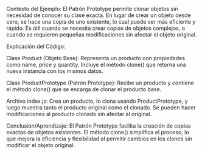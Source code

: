 Contexto del Ejemplo:
El Patrón Prototype permite clonar objetos sin necesidad de conocer su clase exacta. En lugar de crear un objeto desde cero, se hace una copia de uno existente, lo cual puede ser más eficiente y rápido. Es útil cuando se necesita crear copias de objetos complejos, o cuando se requieren pequeñas modificaciones sin afectar el objeto original.

Explicación del Código:

Clase Product (Objeto Base):
Representa un producto con propiedades como name, price y quantity. Incluye el método clone() que retorna una nueva instancia con los mismos datos.

Clase ProductPrototype (Patrón Prototype):
Recibe un producto y contiene el método clone() que se encarga de clonar el producto base.

Archivo index.js:
Crea un producto, lo clona usando ProductPrototype, y luego muestra tanto el producto original como el clonado. Se pueden hacer modificaciones al producto clonado sin afectar al original.

Conclusión/Aprendizaje:
El Patrón Prototype facilita la creación de copias exactas de objetos existentes. El método clone() simplifica el proceso, lo que mejora la eficiencia y flexibilidad al permitir cambios en los clones sin modificar el objeto original.

